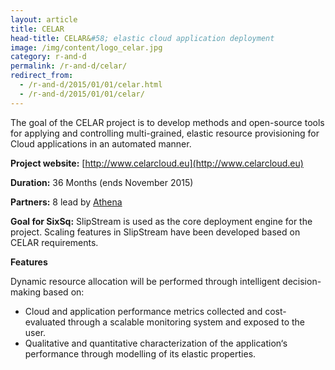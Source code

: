 ```yaml
---
layout: article
title: CELAR
head-title: CELAR&#58; elastic cloud application deployment
image: /img/content/logo_celar.jpg
category: r-and-d
permalink: /r-and-d/celar/
redirect_from:
  - /r-and-d/2015/01/01/celar.html
  - /r-and-d/2015/01/01/celar/
---
```


The goal of the CELAR project is to develop methods and open-source tools for applying and controlling multi-grained, elastic resource provisioning for Cloud applications in an automated manner.

**Project website:** [http://www.celarcloud.eu](http://www.celarcloud.eu)

**Duration:** 36 Months (ends November 2015)

**Partners:** 8 lead by [Athena](http://www.athena-innovation.gr)

**Goal for SixSq:** SlipStream is used as the core deployment engine for the project.  Scaling features in SlipStream have been developed based on CELAR requirements.

**Features** 

Dynamic resource allocation will be performed through intelligent decision-making based on:

* Cloud and application performance metrics collected and cost-evaluated through a scalable monitoring system and exposed to the user.
* Qualitative and quantitative characterization of the application‘s performance through modelling of its elastic properties.

